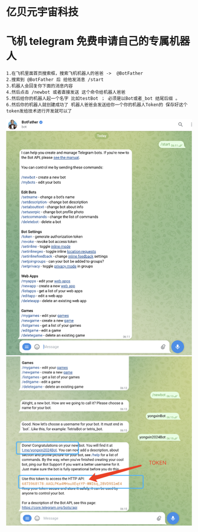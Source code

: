 # 亿贝元宇宙科技

# 飞机 telegram 免费申请自己的专属机器人

    1.在飞机里面首页搜索框，搜索飞机机器人的爸爸 ->  @BotFather
    2.搜索到 @BotFather 后 给他发消息 /start
    3.机器人会回复你下面的消息内容
    4.然后点击 /newbot 或者直接发送 这个命令给机器人爸爸
    5.然后给你的机器人起一个名字 比如testBot ； 必须是以Bot或者_bot 结尾后缀 。
    6.然后你的机器人就创建成功了 机器人爸爸会发送给你一个你的机器人Token的 保存好这个token发给技术进行开发就可以了

![示例图片](./static/1.png)
![示例图片](./static/2.png)
